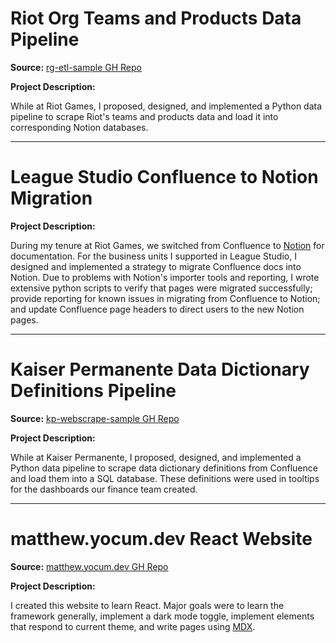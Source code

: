 # Riot Org Teams and Products Data Pipeline

**Source:** <a href="https://github.com/platonicLiquid/rg-etl-sample" target="\_blank">rg-etl-sample GH Repo</a>

**Project Description:**

While at Riot Games, I proposed, designed, and implemented a Python
data pipeline to scrape Riot's teams and products data and load it
into corresponding Notion databases.

---

# League Studio Confluence to Notion Migration

**Project Description:**

During my tenure at Riot Games, we switched from Confluence to <a href="https://notion.so" target="_blank">Notion</a>
for documentation. For the business units I supported in League
Studio, I designed and implemented a strategy to migrate Confluence
docs into Notion. Due to problems with Notion's importer tools and
reporting, I wrote extensive python scripts to verify that pages
were migrated successfully; provide reporting for known issues in
migrating from Confluence to Notion; and update Confluence page
headers to direct users to the new Notion pages.

---

# Kaiser Permanente Data Dictionary Definitions Pipeline

**Source:** <a href="https://github.com/platonicLiquid/kp-webscrape-sample/blob/main/webscrape_example.py"
target="\_blank"> kp-webscrape-sample GH Repo</a>

**Project Description:**

While at Kaiser Permanente, I proposed, designed, and implemented a
Python data pipeline to scrape data dictionary definitions from
Confluence and load them into a SQL database. These definitions were
used in tooltips for the dashboards our finance team created.

---

# matthew.yocum.dev React Website

**Source:** <a href="https://github.com/platonicLiquid/personal-website" target="_blank">matthew.yocum.dev GH Repo</a>

**Project Description:**

I created this website to learn React. Major goals were to learn the
framework generally, implement a dark mode toggle, implement
elements that respond to current theme, and write pages using <a href="https://mdxjs.com" target="blank">MDX</a>.
